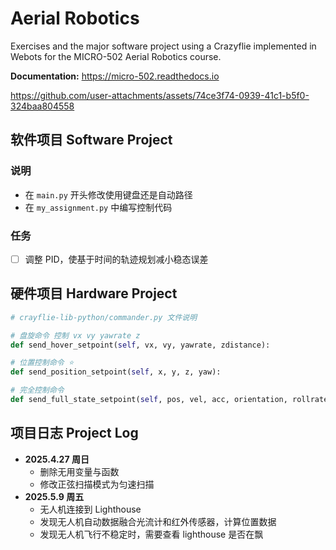 # Aerial Robotics 
Exercises and the major software project using a Crazyflie implemented in Webots for the MICRO-502 Aerial Robotics course.

**Documentation:** https://micro-502.readthedocs.io



https://github.com/user-attachments/assets/74ce3f74-0939-41c1-b5f0-324baa804558


## **软件项目 Software Project**

### 说明
- 在 `main.py` 开头修改使用键盘还是自动路径
- 在 `my_assignment.py` 中编写控制代码


### 任务
- [ ] 调整 PID，使基于时间的轨迹规划减小稳态误差



## **硬件项目 Hardware Project**
```python
# crayflie-lib-python/commander.py 文件说明

# 盘旋命令 控制 vx vy yawrate z
def send_hover_setpoint(self, vx, vy, yawrate, zdistance):

# 位置控制命令 ⭐
def send_position_setpoint(self, x, y, z, yaw):

# 完全控制命令 
def send_full_state_setpoint(self, pos, vel, acc, orientation, rollrate, pitchrate, yawrate):

```


## **项目日志 Project Log**
- **2025.4.27 周日**
  - 删除无用变量与函数
  - 修改正弦扫描模式为匀速扫描
- **2025.5.9 周五**
  - 无人机连接到 Lighthouse
  - 发现无人机自动数据融合光流计和红外传感器，计算位置数据
  - 发现无人机飞行不稳定时，需要查看 lighthouse 是否在飘

